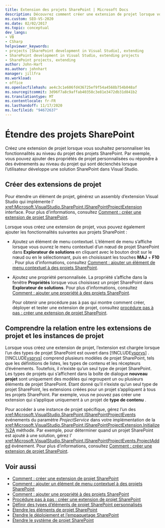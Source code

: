 ```yaml
---
title: Extension des projets SharePoint | Microsoft Docs
description: Découvrez comment créer une extension de projet lorsque vous souhaitez personnaliser les fonctionnalités au niveau du projet des projets SharePoint.
ms.custom: SEO-VS-2020
ms.date: 02/02/2017
ms.topic: conceptual
dev_langs:
- VB
- CSharp
helpviewer_keywords:
- projects [SharePoint development in Visual Studio], extending
- SharePoint development in Visual Studio, extending projects
- SharePoint projects, extending
author: John-Hart
ms.author: johnhart
manager: jillfra
ms.workload:
- office
ms.openlocfilehash: ae4c3c1e606fd436725ef9f54a4568b754b048af
ms.sourcegitcommit: 3d96f7a8c9affab40358c3e81e3472db31d841b2
ms.translationtype: MT
ms.contentlocale: fr-FR
ms.lasthandoff: 11/17/2020
ms.locfileid: "94672637"
---
```

# <a name="extend-sharepoint-projects"></a>Étendre des projets SharePoint
  Créez une extension de projet lorsque vous souhaitez personnaliser les fonctionnalités au niveau du projet des projets SharePoint. Par exemple, vous pouvez ajouter des propriétés de projet personnalisées ou répondre à des événements au niveau du projet qui sont déclenchés lorsque l’utilisateur développe une solution SharePoint dans Visual Studio.

## <a name="create-project-extensions"></a>Créer des extensions de projet
 Pour étendre un élément de projet, générez un assembly d’extension Visual Studio qui implémente l' <xref:Microsoft.VisualStudio.SharePoint.ISharePointProjectExtension> interface. Pour plus d’informations, consultez [Comment : créer une extension de projet SharePoint](../sharepoint/how-to-create-a-sharepoint-project-extension.md).

 Lorsque vous créez une extension de projet, vous pouvez également ajouter les fonctionnalités suivantes aux projets SharePoint :

- Ajoutez un élément de menu contextuel. L’élément de menu s’affiche lorsque vous ouvrez le menu contextuel d’un nœud de projet SharePoint dans **Explorateur de solutions** en cliquant avec le bouton droit sur le nœud ou en le sélectionnant, puis en choisissant les touches **MAJ** + **F10** . Pour plus d’informations, consultez [Comment : ajouter un élément de menu contextuel à des projets SharePoint](../sharepoint/how-to-add-a-shortcut-menu-item-to-sharepoint-projects.md).

- Ajoutez une propriété personnalisée. La propriété s’affiche dans la fenêtre **Propriétés** lorsque vous choisissez un projet SharePoint dans **Explorateur de solutions**. Pour plus d’informations, consultez [Comment : ajouter une propriété à des projets SharePoint](../sharepoint/how-to-add-a-property-to-sharepoint-projects.md).

  Pour obtenir une procédure pas à pas qui montre comment créer, déployer et tester une extension de projet, consultez [procédure pas à pas : créer une extension de projet SharePoint](../sharepoint/walkthrough-creating-a-sharepoint-project-extension.md).

## <a name="understand-the-relationship-between-project-extensions-and-project-instances"></a>Comprendre la relation entre les extensions de projet et les instances de projet
 Lorsque vous créez une extension de projet, l’extension est chargée lorsque l’un des types de projet SharePoint est ouvert dans [!INCLUDE[vsprvs](../sharepoint/includes/vsprvs-md.md)] . [!INCLUDE[vsprvs](../sharepoint/includes/vsprvs-md.md)] comprend plusieurs modèles de projet SharePoint, tels que les définitions de listes, les types de contenu et les récepteurs d’événements. Toutefois, il n’existe qu’un seul type de projet SharePoint. Les types de projets qui s’affichent dans la boîte de dialogue **nouveau projet** sont uniquement des modèles qui regroupent un ou plusieurs éléments de projet SharePoint. Étant donné qu’il n’existe qu’un seul type de projet SharePoint, les extensions créées pour un projet s’appliquent à tous les projets SharePoint. Par exemple, vous ne pouvez pas créer une extension qui s’applique uniquement à un projet de **type de contenu** .

 Pour accéder à une instance de projet spécifique, gérez l’un des <xref:Microsoft.VisualStudio.SharePoint.ISharePointProjectEvents> événements du paramètre *ProjectService* dans votre implémentation de la <xref:Microsoft.VisualStudio.SharePoint.ISharePointProjectExtension.Initialize%2A> méthode. Par exemple, pour déterminer quand un projet SharePoint est ajouté à une solution, gérez l' <xref:Microsoft.VisualStudio.SharePoint.ISharePointProjectEvents.ProjectAdded> événement. Pour plus d’informations, consultez [Comment : créer une extension de projet SharePoint](../sharepoint/how-to-create-a-sharepoint-project-extension.md).

## <a name="see-also"></a>Voir aussi
- [Comment : créer une extension de projet SharePoint](../sharepoint/how-to-create-a-sharepoint-project-extension.md)
- [Comment : ajouter un élément de menu contextuel à des projets SharePoint](../sharepoint/how-to-add-a-shortcut-menu-item-to-sharepoint-projects.md)
- [Comment : ajouter une propriété à des projets SharePoint](../sharepoint/how-to-add-a-property-to-sharepoint-projects.md)
- [Procédure pas à pas : créer une extension de projet SharePoint](../sharepoint/walkthrough-creating-a-sharepoint-project-extension.md)
- [Définir des types d’éléments de projet SharePoint personnalisés](../sharepoint/defining-custom-sharepoint-project-item-types.md)
- [Étendre les éléments de projet SharePoint](../sharepoint/extending-sharepoint-project-items.md)
- [Étendre le déploiement et l’empaquetage SharePoint](../sharepoint/extending-sharepoint-packaging-and-deployment.md)
- [Étendre le système de projet SharePoint](../sharepoint/extending-the-sharepoint-project-system.md)
